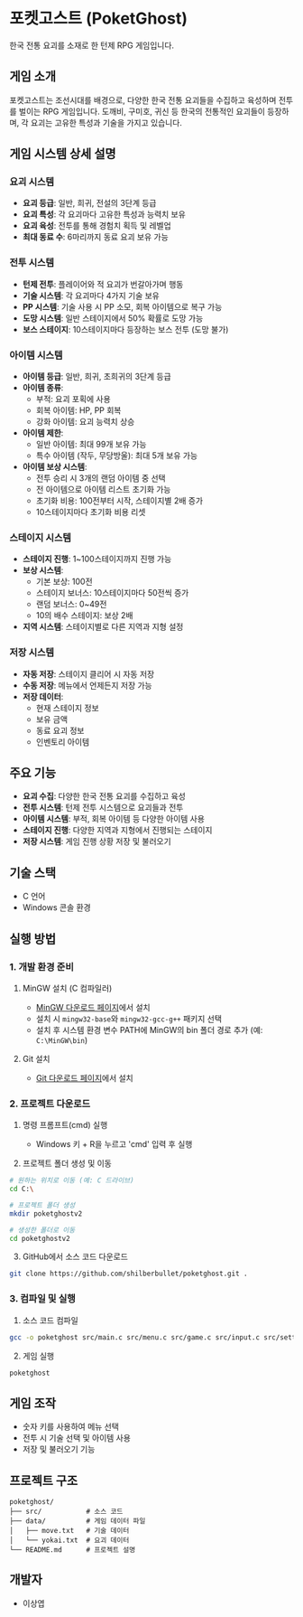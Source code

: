 # 포켓고스트 (PoketGhost)

한국 전통 요괴를 소재로 한 턴제 RPG 게임입니다.

## 게임 소개

포켓고스트는 조선시대를 배경으로, 다양한 한국 전통 요괴들을 수집하고 육성하며 전투를 벌이는 RPG 게임입니다. 도깨비, 구미호, 귀신 등 한국의 전통적인 요괴들이 등장하며, 각 요괴는 고유한 특성과 기술을 가지고 있습니다.

## 게임 시스템 상세 설명

### 요괴 시스템
- **요괴 등급**: 일반, 희귀, 전설의 3단계 등급
- **요괴 특성**: 각 요괴마다 고유한 특성과 능력치 보유
- **요괴 육성**: 전투를 통해 경험치 획득 및 레벨업
- **최대 동료 수**: 6마리까지 동료 요괴 보유 가능

### 전투 시스템
- **턴제 전투**: 플레이어와 적 요괴가 번갈아가며 행동
- **기술 시스템**: 각 요괴마다 4가지 기술 보유
- **PP 시스템**: 기술 사용 시 PP 소모, 회복 아이템으로 복구 가능
- **도망 시스템**: 일반 스테이지에서 50% 확률로 도망 가능
- **보스 스테이지**: 10스테이지마다 등장하는 보스 전투 (도망 불가)

### 아이템 시스템
- **아이템 등급**: 일반, 희귀, 초희귀의 3단계 등급
- **아이템 종류**:
  - 부적: 요괴 포획에 사용
  - 회복 아이템: HP, PP 회복
  - 강화 아이템: 요괴 능력치 상승
- **아이템 제한**:
  - 일반 아이템: 최대 99개 보유 가능
  - 특수 아이템 (작두, 무당방울): 최대 5개 보유 가능
- **아이템 보상 시스템**:
  - 전투 승리 시 3개의 랜덤 아이템 중 선택
  - 전 아이템으로 아이템 리스트 초기화 가능
  - 초기화 비용: 100전부터 시작, 스테이지별 2배 증가
  - 10스테이지마다 초기화 비용 리셋

### 스테이지 시스템
- **스테이지 진행**: 1~100스테이지까지 진행 가능
- **보상 시스템**:
  - 기본 보상: 100전
  - 스테이지 보너스: 10스테이지마다 50전씩 증가
  - 랜덤 보너스: 0~49전
  - 10의 배수 스테이지: 보상 2배
- **지역 시스템**: 스테이지별로 다른 지역과 지형 설정

### 저장 시스템
- **자동 저장**: 스테이지 클리어 시 자동 저장
- **수동 저장**: 메뉴에서 언제든지 저장 가능
- **저장 데이터**: 
  - 현재 스테이지 정보
  - 보유 금액
  - 동료 요괴 정보
  - 인벤토리 아이템

## 주요 기능

- **요괴 수집**: 다양한 한국 전통 요괴를 수집하고 육성
- **전투 시스템**: 턴제 전투 시스템으로 요괴들과 전투
- **아이템 시스템**: 부적, 회복 아이템 등 다양한 아이템 사용
- **스테이지 진행**: 다양한 지역과 지형에서 진행되는 스테이지
- **저장 시스템**: 게임 진행 상황 저장 및 불러오기

## 기술 스택

- C 언어
- Windows 콘솔 환경

## 실행 방법

### 1. 개발 환경 준비
1. MinGW 설치 (C 컴파일러)
   - [MinGW 다운로드 페이지](https://sourceforge.net/projects/mingw/)에서 설치
   - 설치 시 `mingw32-base`와 `mingw32-gcc-g++` 패키지 선택
   - 설치 후 시스템 환경 변수 PATH에 MinGW의 bin 폴더 경로 추가
     (예: `C:\MinGW\bin`)

2. Git 설치
   - [Git 다운로드 페이지](https://git-scm.com/downloads)에서 설치

### 2. 프로젝트 다운로드
1. 명령 프롬프트(cmd) 실행
   - Windows 키 + R을 누르고 'cmd' 입력 후 실행

2. 프로젝트 폴더 생성 및 이동
```bash
# 원하는 위치로 이동 (예: C 드라이브)
cd C:\

# 프로젝트 폴더 생성
mkdir poketghostv2

# 생성한 폴더로 이동
cd poketghostv2
```

3. GitHub에서 소스 코드 다운로드
```bash
git clone https://github.com/shilberbullet/poketghost.git .
```

### 3. 컴파일 및 실행
1. 소스 코드 컴파일
```bash
gcc -o poketghost src/main.c src/menu.c src/game.c src/input.c src/settings.c src/text.c src/stage.c src/yokai.c src/move.c src/battle.c src/party.c src/savefile.c src/item.c -I./include -I./src
```

2. 게임 실행
```bash
poketghost
```

## 게임 조작

- 숫자 키를 사용하여 메뉴 선택
- 전투 시 기술 선택 및 아이템 사용
- 저장 및 불러오기 기능

## 프로젝트 구조

```
poketghost/
├── src/           # 소스 코드
├── data/          # 게임 데이터 파일
│   ├── move.txt   # 기술 데이터
│   └── yokai.txt  # 요괴 데이터
└── README.md      # 프로젝트 설명
```

## 개발자

- 이상엽
